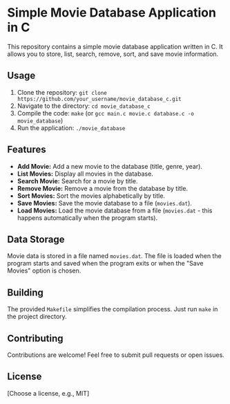 # Simple Movie Database Application in C

This repository contains a simple movie database application written in C. It allows you to store, list, search, remove, sort, and save movie information.

## Usage

1. Clone the repository: `git clone https://github.com/your_username/movie_database_c.git`
2. Navigate to the directory: `cd movie_database_c`
3. Compile the code: `make` (or `gcc main.c movie.c database.c -o movie_database`)
4. Run the application: `./movie_database`

## Features

- **Add Movie:** Add a new movie to the database (title, genre, year).
- **List Movies:** Display all movies in the database.
- **Search Movie:** Search for a movie by title.
- **Remove Movie:** Remove a movie from the database by title.
- **Sort Movies:** Sort the movies alphabetically by title.
- **Save Movies:** Save the movie database to a file (`movies.dat`).
- **Load Movies:** Load the movie database from a file (`movies.dat` - this happens automatically when the program starts).

## Data Storage

Movie data is stored in a file named `movies.dat`.  The file is loaded when the program starts and saved when the program exits or when the "Save Movies" option is chosen.

## Building

The provided `Makefile` simplifies the compilation process. Just run `make` in the project directory.

## Contributing

Contributions are welcome!  Feel free to submit pull requests or open issues.

## License

[Choose a license, e.g., MIT]
